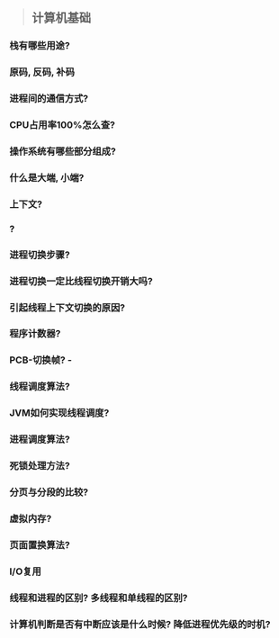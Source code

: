 > ## 计算机基础

### 栈有哪些用途? 
### 原码, 反码, 补码
### 进程间的通信方式? 
### CPU占用率100%怎么查?

### 操作系统有哪些部分组成?
### 什么是大端, 小端?
### 上下文?
###   ?
### 进程切换步骤?
### 进程切换一定比线程切换开销大吗?
### 引起线程上下文切换的原因?
### 程序计数器?
### PCB-切换帧?	-
### 线程调度算法?
### JVM如何实现线程调度?
### 进程调度算法?
### 死锁处理方法?
### 分页与分段的比较?
### 虚拟内存?  
### 页面置换算法?
### I/O复用
### 线程和进程的区别? 多线程和单线程的区别?
### 计算机判断是否有中断应该是什么时候? 降低进程优先级的时机?